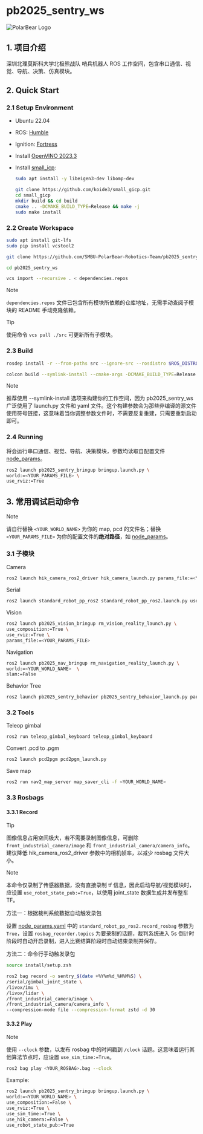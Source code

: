 # pb2025_sentry_ws

![PolarBear Logo](https://raw.githubusercontent.com/SMBU-PolarBear-Robotics-Team/.github/main/.docs/image/polarbear_logo_text.png)

## 1. 项目介绍

深圳北理莫斯科大学北极熊战队 哨兵机器人 ROS 工作空间，包含串口通信、视觉、导航、决策、仿真模块。

## 2. Quick Start

### 2.1 Setup Environment

- Ubuntu 22.04
- ROS: [Humble](https://docs.ros.org/en/humble/Installation/Ubuntu-Install-Debs.html)
- Ignition: [Fortress](https://gazebosim.org/docs/fortress/install_ubuntu/)
- Install [OpenVINO 2023.3](https://docs.openvino.ai/2025/get-started/install-openvino.html?PACKAGE=OPENVINO_BASE&VERSION=v_2023_3_0&OP_SYSTEM=LINUX&DISTRIBUTION=APT)
- Install [small_icp](https://github.com/koide3/small_gicp):

    ```bash
    sudo apt install -y libeigen3-dev libomp-dev

    git clone https://github.com/koide3/small_gicp.git
    cd small_gicp
    mkdir build && cd build
    cmake .. -DCMAKE_BUILD_TYPE=Release && make -j
    sudo make install
    ```

### 2.2 Create Workspace

```bash
sudo apt install git-lfs
sudo pip install vcstool2
```

```bash
git clone https://github.com/SMBU-PolarBear-Robotics-Team/pb2025_sentry_ws.git
```

```bash
cd pb2025_sentry_ws
```

```bash
vcs import --recursive . < dependencies.repos
```

> [!NOTE]
> `dependencies.repos` 文件已包含所有模块所依赖的仓库地址，无需手动查阅子模块的 README 手动克隆依赖。

> [!TIP]
> 使用命令 `vcs pull ./src` 可更新所有子模块。

### 2.3 Build

```bash
rosdep install -r --from-paths src --ignore-src --rosdistro $ROS_DISTRO -y
```

```bash
colcon build --symlink-install --cmake-args -DCMAKE_BUILD_TYPE=Release --parallel-workers 10
```

> [!NOTE]
> 推荐使用 --symlink-install 选项来构建你的工作空间，因为 pb2025_sentry_ws 广泛使用了 launch.py 文件和 yaml 文件。这个构建参数会为那些非编译的源文件使用符号链接，这意味着当你调整参数文件时，不需要反复重建，只需要重新启动即可。

### 2.4 Running

将会运行串口通信、视觉、导航、决策模块，参数均读取自配置文件 [node_params](./src/pb2025_sentry_bringup/params/node_params.yaml)。

```bash
ros2 launch pb2025_sentry_bringup bringup.launch.py \
world:=<YOUR_PARAMS_FILE> \
use_rviz:=True
```

## 3. 常用调试启动命令

> [!NOTE]
> 请自行替换 `<YOUR_WORLD_NAME>` 为你的 map, pcd 的文件名；替换 `<YOUR_PARAMS_FILE>` 为你的配置文件的**绝对路径**，如 [node_params](./src/pb2025_sentry_bringup/params/node_params.yaml)。

### 3.1 子模块

Camera

```bash
ros2 launch hik_camera_ros2_driver hik_camera_launch.py params_file:=<YOUR_PARAMS_FILE>
```

Serial

```bash
ros2 launch standard_robot_pp_ros2 standard_robot_pp_ros2.launch.py use_rviz:=True params_file:=<YOUR_PARAMS_FILE>
```

Vision

```bash
ros2 launch pb2025_vision_bringup rm_vision_reality_launch.py \
use_composition:=True \
use_rviz:=True \
params_file:=<YOUR_PARAMS_FILE>
```

Navigation

```bash
ros2 launch pb2025_nav_bringup rm_navigation_reality_launch.py \
world:=<YOUR_WORLD_NAME>  \
slam:=False
```

Behavior Tree

```bash
ros2 launch pb2025_sentry_behavior pb2025_sentry_behavior_launch.py params_file:=<YOUR_PARAMS_FILE>
```

### 3.2 Tools

Teleop gimbal

```bash
ros2 run teleop_gimbal_keyboard teleop_gimbal_keyboard
```

Convert .pcd to .pgm

```bash
ros2 launch pcd2pgm pcd2pgm_launch.py
```

Save map

```bash
ros2 run nav2_map_server map_saver_cli -f <YOUR_WORLD_NAME>
```

### 3.3 Rosbags

#### 3.3.1 Record

> [!TIP]
> 图像信息占用空间极大，若不需要录制图像信息，可删除 `front_industrial_camera/image` 和 `front_industrial_camera/camera_info`。建议降低 hik_camera_ros2_driver 参数中的相机帧率，以减少 rosbag 文件大小。

> [!NOTE]
> 本命令仅录制了传感器数据，没有直接录制 tf 信息，因此启动导航/视觉模块时，应设置 `use_robot_state_pub:=True`，以使用 joint_state 数据生成并发布整车 TF。

方法一：根据裁判系统数据自动触发录包

设置 [node_params.yaml](./src/pb2025_sentry_bringup/params/node_params.yaml) 中的 `standard_robot_pp_ros2.record_rosbag` 参数为 `True`，设置 `rosbag_recorder.topics` 为要录制的话题，裁判系统进入 5s 倒计时阶段时自动开启录制，进入比赛结算阶段时自动结束录制并保存。

方法二：命令行手动触发录包

```bash
source install/setup.zsh

ros2 bag record -o sentry_$(date +%Y%m%d_%H%M%S) \
/serial/gimbal_joint_state \
/livox/imu \
/livox/lidar \
/front_industrial_camera/image \
/front_industrial_camera/camera_info \
--compression-mode file --compression-format zstd -d 30
```

#### 3.3.2 Play

> [!NOTE]
> 使用 `--clock` 参数，以发布 rosbag 中的时间戳到 `/clock` 话题。这意味着运行其他算法节点时，应设置 `use_sim_time:=True`。

```bash
ros2 bag play <YOUR_ROSBAG>.bag --clock
```

Example:

```bash
ros2 launch pb2025_sentry_bringup bringup.launch.py \
world:=<YOUR_WORLD_NAME> \
use_composition:=False \
use_rviz:=True \
use_sim_time:=True \
use_hik_camera:=False \
use_robot_state_pub:=True
```
